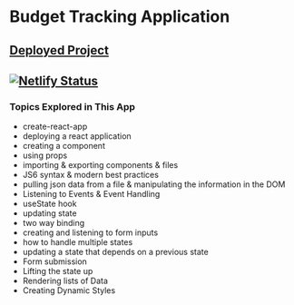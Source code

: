 # Budget Tracking Application

## [Deployed Project](https://epic-borg-b15ae0.netlify.app/) 
## [![Netlify Status](https://api.netlify.com/api/v1/badges/282c1614-2cfd-4e93-8256-509f9fe71a84/deploy-status)](https://app.netlify.com/sites/loving-wozniak-5d8a7e/deploys)

### Topics Explored in This App

- create-react-app
- deploying a react application
- creating a component
- using props
- importing & exporting components & files
- JS6 syntax & modern best practices
- pulling json data from a file & manipulating the information in the DOM
- Listening to Events & Event Handling
- useState hook
- updating state
- two way binding
- creating and listening to form inputs
- how to handle multiple states
- updating a state that depends on a previous state 
- Form submission
- Lifting the state up
- Rendering lists of Data 
- Creating Dynamic Styles



